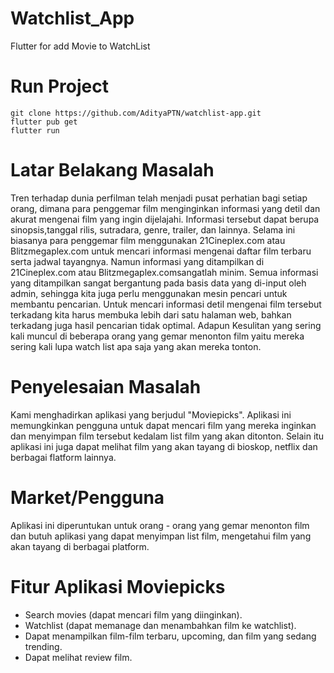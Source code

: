 # Watchlist_App

Flutter for add Movie to WatchList

# Run Project
```
git clone https://github.com/AdityaPTN/watchlist-app.git
flutter pub get
flutter run
```
# Latar Belakang Masalah

Tren terhadap dunia perfilman telah menjadi pusat perhatian bagi setiap orang, dimana para penggemar film menginginkan informasi yang detil dan akurat mengenai film yang ingin dijelajahi. Informasi tersebut dapat berupa sinopsis,tanggal rilis, sutradara, genre, trailer, dan lainnya. Selama ini biasanya para penggemar film menggunakan 21Cineplex.com atau Blitzmegaplex.com untuk mencari informasi mengenai daftar film terbaru serta jadwal tayangnya. Namun informasi yang ditampilkan di 21Cineplex.com atau Blitzmegaplex.comsangatlah minim. Semua informasi yang ditampilkan sangat bergantung pada basis data yang di-input oleh admin, sehingga kita juga perlu menggunakan mesin pencari untuk membantu pencarian. Untuk mencari informasi detil mengenai film tersebut terkadang kita harus membuka lebih dari satu halaman web, bahkan terkadang juga hasil pencarian tidak optimal. Adapun Kesulitan yang sering kali muncul di beberapa orang yang gemar menonton film yaitu mereka sering kali lupa watch list apa saja yang akan mereka tonton. 

# Penyelesaian Masalah

Kami menghadirkan aplikasi yang berjudul "Moviepicks". Aplikasi ini memungkinkan pengguna untuk dapat mencari film yang mereka inginkan dan menyimpan film tersebut kedalam list film yang akan ditonton. Selain itu aplikasi ini juga dapat melihat film yang akan tayang di bioskop, netflix dan berbagai flatform lainnya.

# Market/Pengguna

Aplikasi ini diperuntukan untuk orang - orang yang gemar menonton film dan butuh aplikasi yang dapat menyimpan list film, mengetahui film yang akan tayang di berbagai platform.

# Fitur Aplikasi Moviepicks

- Search movies  (dapat  mencari  film  yang  diinginkan).
- Watchlist  (dapat  memanage  dan menambahkan  film  ke  watchlist).
- Dapat menampilkan film-film terbaru, upcoming, dan film yang sedang trending.
- Dapat melihat review film.
